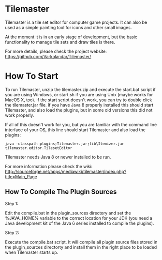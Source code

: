 # Tilemaster

Tilemaster is a tile set editor for computer game projects. It can
also be used as a simple painting tool for icons and other small 
images.

At the moment it is in an early stage of development, but the basic
functionality to manage tile sets and draw tiles is there.

For more details, please check the project website:
https://github.com/Varkalandar/Tilemaster/

# How To Start

To run Tilemaster, unzip the tilemaster.zip and execute the start.bat
script if you are using Windows, or start.sh if you are using Unix (maybe
works for MacOS X, too). If the start script doesn't work, you can try
to double click the tilemaster.jar file. If you have Java 8 properly
installed this should start Tilemaster, and also load the plugins, but in
some old versions this did not work properly.

If all of this doesn't work for you, but you are familiar with the
command line interface of your OS, this line should start Tilemaster
and also load the plugins:

    java -classpath plugins;Tilemaster.jar;lib\Itemizer.jar tilemaster.editor.TilesetEditor

Tilemaster needs Java 8 or newer installed to be run.

For more information please check the wiki:
    http://sourceforge.net/apps/mediawiki/tilemaster/index.php?title=Main_Page


## How To Compile The Plugin Sources

Step 1: 

Edit the compile.bat in the plugin_sources directory and
set the %JAVA_HOME% variable to the correct location for
your JDK (you need a Java development kit of the Java 6
series installed to compile the plugins).

Step 2:

Execute the compile.bat script.
It will compile all plugin source files stored in the 
plugin_sources directorty and install them in the right
place to be loaded when Tilemaster starts up.
